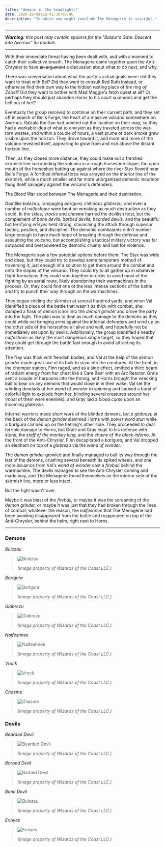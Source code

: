 ```yaml
---
title: "demons in the headlights"
date: 2020-10-09T16:41:36-07:00
description: "In which one might conclude The Menagerie is suicidal."
---
```


---

_**Warning:** this post may contain spoilers for the "Baldur's Gate: Descent Into Avernus" 5e module._

---

With their immediate threat having been dealt with, and with a moment to catch their collective breath, The Menagerie came together upon the Anti-Chrysler to have ~~an argument~~ a discussion about what to do next, and why.

There was conversation about what the party's actual goals were: did they want to treat with Bel? Did they want to consult Red Ruth instead, or otherwise find their own way to the hidden resting place of _the ring of Zariel?_ Did they want to bother with Mad Maggie's fetch quest at all? Or perhaps they should just abandon Horns to his court summons and get the hell out of hell?

Eventually the group resolved to continue on their current path, and they set off in search of Bel's Forge, the heart of a massive volcano somewhere on Avernus. Ralzala the Dao had pointed out the location on their map, so they had a workable idea of what to envision as they traveled across the war-torn wastes, and within a couple of hours, a vast plume of dark smoke grew visible upon the horizon. They drove toward it, and more and more of the volcano revealed itself, appearing to grow from and rise above the distant horizon line.

Then, as they closed more distance, they could make out a frenzied skirmish line surrounding the volcano in a rough horseshoe shape, the open mouth of the horseshoe butting up against where the river Styx flowed near Bel's Forge. A fortified infernal force was arrayed on the interior line of the skirmish, while a much smaller and far more unorganized demonic incursion flung itself savagely against the volcano's defenders.

The Blood War stood between The Menagerie and their destination.

Goatlike _bulezau,_ rampaging _barlgura,_ chitinous _glabrezu,_ and even a number of _nalfeshnee_ were bent on wreaking as much destruction as they could. In the skies, _vrocks_ and _chasme_ harried the devilish host, but the complement of _bone devils, barbed devils, bearded devils,_ and the beautiful but terrifying _erinyes_ held strong, staunching the attack through superior tactics, position, and discipline. The demonic combatants didn't number large enough to have much hope of breaking through the defense and assaulting the volcano, but accomplishing a tactical military victory was far outpaced and overpowered by demonic cruelty and lust for violence.

The Menagerie saw a few potential options before them. The Styx was wide and deep, but they could try to develop some temporary method of traversing it; just enough of a solution to get them around the combat and onto the slopes of the volcano. They could try to all gather up in whatever flight formations they could sum together in order to avoid most of the fighting by an aerial route, likely abandoning their warmachines in the process. Or, they could find one of the less intense sections of the battle and try to punch their way through on the warmachines.

They began circling the skirmish at several hundred yards, and when Val identified a piece of the battle that wasn't _as_ thick with combat, she dumped a flask of demon ichor into the _demon grinder_ and drove the party into the fight. The plan was to deal as much damage to the demons as they could while not bringing arms against the infernal defenders and wind up on the other side of the horseshoe all alive and well, and hopefully not be immediately set upon by devils. Additionally, the group identified a nearby _nalfeshnee_ as likely the most dangerous single target, so they hoped that they could get through the battle fast enough to avoid attracting its attention.

The fray was thick with fiendish bodies, and Val at the help of the _demon grinder_ made great use of its bulk to slam into the creatures. At the front, in the chomper station, Finn raged, and as a side effect, emitted a thicc beam of radiant energy from her chest like a Care Bear with an Arc Reactor. Grale sent a couple of harpoons into the throng, and Horns brought the wrecking ball to bear on any demons that would close in in their wake. Val set the whirling doodads of her _wand of wonder_ to spinning and caused a burst of colorful light to explode from her, blinding several creatures around her (_most_ of them were enemies), and Gray laid a _blood curse_ upon an incoming _glabrezu_.

Infernal warriors made short work of the blinded demons, but a _glabrezu_ at the back of the _demon grinder_ slammed Horns with _power word stun_ while a _barlgura_ climbed up on the tiefling's other side. They proceeded to deal terrible damage to Horns, but Grale and Gray leapt to his defense with stuns, the _staff of the monkey king,_ and the _chains of the black inferno._ At the front of the Anti-Chrysler, Finn decapitated a _barlgura,_ and Val dropped an elephant on top of a _glabrezu_ via the _wand of wonder._

The _demon grinder_ growled and finally managed to bull its way through the last of the demons, crushing several beneath its spiked wheels, and one more issuance from Val's _wand of wonder_ cast a _fireball_ behind the warmachine. The devils managed to see the Anti-Chrysler coming and made way, and The Menagerie found themselves on the interior side of the skirmish line, more or less intact.

But the fight wasn't over.

Maybe it was blast of the _fireball,_ or maybe it was the screaming of the _demon grinder,_ or maybe it was just that they had broken through the lines of combat; whatever the reason, the _nalfeshnee_ that The Menagerie had been avoiding disappeared from the battle and reappeared on top of the Anti-Chrysler, behind the helm, right next to Horns.

---

### Demons

_Bulezau_
> ![Bulezau](/images/dnd/monster-bulezau.png)
>
> _(Image property of Wizards of the Coast LLC.)_

_Barlgura_
> ![Barlgura](/images/dnd/monster-barlgura.png)
>
> _(Image property of Wizards of the Coast LLC.)_

_Glabrezu_
> ![Glabrezu](/images/dnd/monster-glabrezu.png)
>
> _(Image property of Wizards of the Coast LLC.)_

_Nalfeshnee_
> ![Nalfeshnee](/images/dnd/monster-nalfeshnee.png)
>
> _(Image property of Wizards of the Coast LLC.)_

_Vrock_
> ![Vrock](/images/dnd/monster-vrock.png)
>
> _(Image property of Wizards of the Coast LLC.)_

_Chasme_
> ![Chasme](/images/dnd/monster-chasme.png)
>
> _(Image property of Wizards of the Coast LLC.)_

### Devils

_Bearded Devil_
> ![Bearded Devil](/images/dnd/monster-bearded-devil.png)
>
> _(Image property of Wizards of the Coast LLC.)_

_Barbed Devil_
> ![Barbed Devil](/images/dnd/monster-barbed-devil.png)
>
> _(Image property of Wizards of the Coast LLC.)_

_Bone Devil_
> ![Bulezau](/images/dnd/monster-bone-devil.png)
>
> _(Image property of Wizards of the Coast LLC.)_

_Erinyes_
> ![Erinyes](/images/dnd/monster-erinyes.png)
>
> _(Image property of Wizards of the Coast LLC.)_
